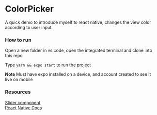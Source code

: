 # ColorPicker 

A quick demo to introduce myself to react native, changes the view color according to user input.

### How to run

Open a new folder in vs code, open the integrated terminal and clone into this repo 

Type `yarn && expo start` to run the project

**Note** Must have expo installed on a device, and account created to see it live on mobile

### Resources

[Slider component](https://github.com/callstack/react-native-slider)\
[React Native Docs](https://reactnative.dev/docs/getting-started)

